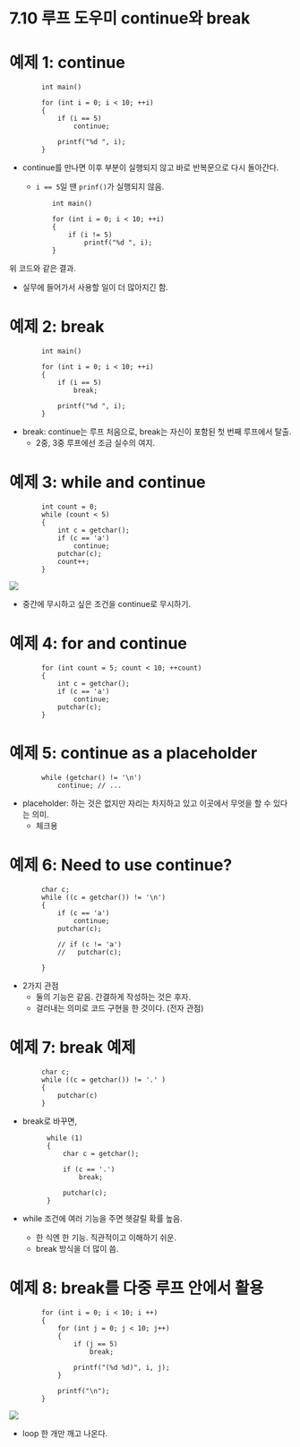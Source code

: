 # 7.10 루프 도우미 continue와 break

# 예제 1: continue

            int main()

            for (int i = 0; i < 10; ++i)
            {
                if (i == 5)
                    continue;

                printf("%d ", i);
            }

- continue를 만나면 이후 부분이 실행되지 않고 바로 반복문으로 다시 돌아간다.

  - `i == 5`일 땐 `prinf()`가 실행되지 않음.

            int main()

            for (int i = 0; i < 10; ++i)
            {
                if (i != 5)
                    printf("%d ", i);
            }

위 코드와 같은 결과.

- 실무에 들어가서 사용할 일이 더 많아지긴 함.

# 예제 2: break

            int main()

            for (int i = 0; i < 10; ++i)
            {
                if (i == 5)
                    break;

                printf("%d ", i);
            }

- break: continue는 루프 처음으로, break는 자신이 포함된 첫 번째 루프에서 탈출.
  - 2중, 3중 루프에선 조금 실수의 여지.

# 예제 3: while and continue

            int count = 0;
            while (count < 5)
            {
                int c = getchar();
                if (c == 'a')
                    continue;
                putchar(c);
                count++;
            }

<img src="https://github.com/uber9ma/following_C/blob/master/images/chapter7/loop1.png?raw=true">

- 중간에 무시하고 싶은 조건을 continue로 무시하기.

# 예제 4: for and continue

            for (int count = 5; count < 10; ++count)
            {
                int c = getchar();
                if (c == 'a')
                    continue;
                putchar(c);
            }

# 예제 5: continue as a placeholder

            while (getchar() != '\n')
                continue; // ...

- placeholder: 하는 것은 없지만 자리는 차지하고 있고 이곳에서 무엇을 할 수 있다는 의미.
  - 체크용

# 예제 6: Need to use continue?

            char c;
            while ((c = getchar()) != '\n')
            {
                if (c == 'a')
                    continue;
                putchar(c);

                // if (c != 'a')
                //   putchar(c);

            }

- 2가지 관점
  - 둘의 기능은 같음. 간결하게 작성하는 것은 후자.
  - 걸러내는 의미로 코드 구현을 한 것이다. (전자 관점)

# 예제 7: break 예제

            char c;
            while ((c = getchar()) != '.' )
            {
                putchar(c)
            }

- break로 바꾸면,

            while (1)
            {
                char c = getchar();

                if (c == '.')
                    break;

                putchar(c);
            }

- while 조건에 여러 기능을 주면 헷갈릴 확률 높음.
  - 한 식엔 한 기능. 직관적이고 이해하기 쉬운.
  - break 방식을 더 많이 씀.

# 예제 8: break를 다중 루프 안에서 활용

            for (int i = 0; i < 10; i ++)
            {
                for (int j = 0; j < 10; j++)
                {
                    if (j == 5)
                        break;

                    printf("(%d %d)", i, j);
                }

                printf("\n");
            }

<img src="https://github.com/uber9ma/following_C/blob/master/images/chapter7/loop2.png?raw=true">

- loop 한 개만 깨고 나온다.
